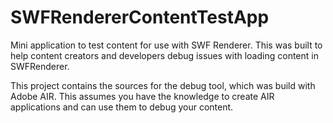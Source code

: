 # SWFRendererContentTestApp
Mini application to test content for use with SWF Renderer. This was built to help content creators and developers debug issues with loading content in SWFRenderer. 

This project contains the sources for the debug tool, which was build with Adobe AIR. This assumes you have the knowledge to create AIR applications and can use them to debug your content.
